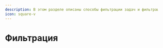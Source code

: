 ```yaml
---
description: В этом разделе описаны способы фильтрации задач и фильтрации в таблице
icon: square-v
---
```


# Фильтрация

